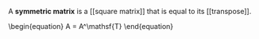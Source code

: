 A **symmetric matrix** is a [[square matrix]] that is equal to its [[transpose]].

\begin{equation}
A = A^\mathsf{T}
\end{equation}